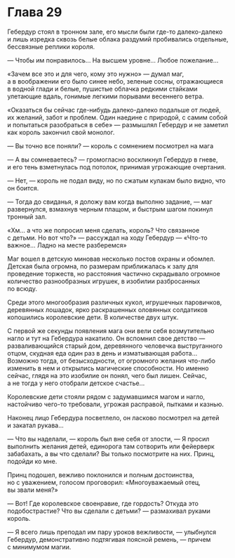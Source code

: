 # Глава 29

Гебердур стоял в тронном зале, его мысли были где-то далеко-далеко и лишь изредка сквозь белые облака раздумий пробивались отдельные, бессвязные реплики короля.

— Чтобы им понравилось... На высшем уровне... Любое пожелание...

«Зачем все это и для чего, кому это нужно» — думал маг, а в воображении его было синее небо, зеленые сосны, отражающиеся в водной глади и белые, пушистые облачка редкими стайками улетающие вдаль, гонимые легкими порывами весеннего ветра.

«Оказаться бы сейчас где-нибудь далеко-далеко подальше от людей, их желаний, забот и проблем. Один наедине с природой, с самим собой и попытаться разобраться в себе» — размышлял Гебердур и не заметил как король закончил свой монолог.

— Вы точно все поняли? — король с сомнением посмотрел на мага

— А вы сомневаетесь? — громогласно воскликнул Гебердур в гневе, и его тень взметнулась под потолок, принимая угрожающие очертания.

— Нет, — король не подал виду, но по сжатым кулакам было видно, что он боится.

— Тогда до свиданья, я доложу вам когда выполню задание, — маг развернулся, взмахнув черным плащом, и быстрым шагом покинул тронный зал.

«Хм... а что же попросил меня сделать, король? Что связанное с детьми. Но вот что?» — рассуждал на ходу Гебердур — «Что-то важное... Ладно на месте разберемся»

Маг вошел в детскую миновав несколько постов охраны и обомлел. Детская была огромна, по размерам приближалась к залу для проведение торжеств, но расстояния частично скрадывало огромное количество разнообразных игрушек, в изобилии разбросанных по всюду.

Среди этого многообразия различных кукол, игрушечных паровичков, деревянных лошадок, ярко раскрашенных оловянных солдатиков копошились королевские дети. В количестве двух штук.

С первой же секунды появления мага они вели себя возмутительно нагло и тут на Гебердура накатило. Он вспомнил свое детство — разваливающийся старый дом, деревянного человечка выструганного отцом, скудная еда один раз в день и изматывающая работа... Возможно тогда, от безысходности, от огромного желания что-либо изменить в нем и открылись магические способности. Но именно сейчас, глядя на это изобилие он понял, чего был лишен. Сейчас, а не тогда у него отобрали детское счастье...

Королевские дети стояли рядом с задумавшимся магом и нагло, настойчиво чего-то требовали, угрожая расправой, пытками и казнью.

Наконец лицо Гебердура посветлело, он ласково посмотрел на детей и закатал рукава...

— Что вы наделали, — король был вне себя от злости, — Я просил выполнить желания детей, единорога там сотворить или фейерверк забабахать, а вы что сделали? Вы только посмотрите на них. Принц, подойди ко мне.

Принц подошел, вежливо поклонился и полным достоинства, но с уважением, голосом проговорил: «Многоуважаемый отец, вы звали меня?»

— Вот! Где королевское своенравие, где гордость? Откуда это подобострастие? Что вы сделали с детьми? — размахивал руками король.

— Я всего лишь преподал им пару уроков вежливости, — улыбнулся Гебердур, демонстративно подтягивая поясной ремень, — причем с минимумом магии.


